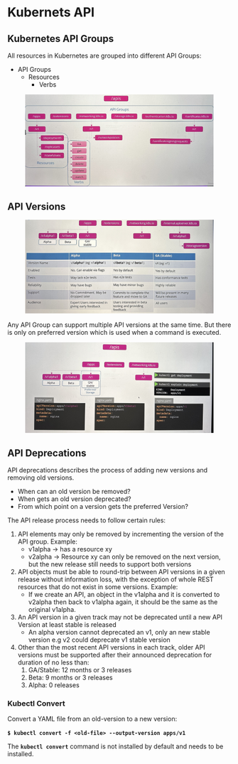 # Kubernets API

## Kubernetes API Groups

All resources in Kubernetes are grouped into different API Groups:

* API Groups
  * Resources
    * Verbs

<figure><img src="../../.gitbook/assets/IMG_6162.JPG" alt=""><figcaption></figcaption></figure>

## API Versions

<figure><img src="../../.gitbook/assets/IMG_6163.jpg" alt=""><figcaption></figcaption></figure>

Any API Group can support multiple API versions at the same time. But there is only on preferred version which is used when a command is executed.

<figure><img src="../../.gitbook/assets/IMG_6164.JPG" alt=""><figcaption></figcaption></figure>

## API Deprecations

API deprecations describes the process of adding new versions and removing old versions.&#x20;

* When can an old version be removed?
* When gets an old version deprecated?
* From which point on a version gets the preferred Version?

The API release process needs to follow certain rules:

1. API elements may only be removed by incrementing the version of the API group. Example:
   * v1alpha -> has a resource xy
   * v2alpha -> Resource xy can only be removed on the next version, but the new release still needs to support both versions
2. API objects must be able to round-trip between API versions in a given release without information loss, with the exception of whole REST resources that do not exist in some versions. Example:
   * If we create an API, an object in the v1alpha and it is converted to v2alpha  then back to v1alpha again, it should be the same as the original v1alpha.
3. An API version in a given track may not be deprecated until a new API Version at least stable is released
   * An alpha version cannot deprecated an v1, only an new stable version e.g v2 could deprecate v1 stable version
4. Other than the most recent API versions in each track, older API versions must be supported after their announced deprecation for duration of no less than:
   1. GA/Stable: 12 months or 3 releases
   2. Beta: 9 months or 3 releases
   3. Alpha: 0 releases

### Kubectl Convert

Convert a YAML file from an old-version to a new version:

**`$ kubectl convert -f <old-file> --output-version apps/v1`**

The **`kubectl convert`** command is not installed by default and needs to be installed.
